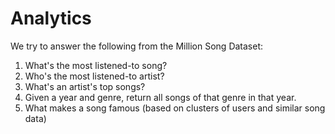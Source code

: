 Analytics
=========

We try to answer the following from the Million Song Dataset:

1. What's the most listened-to song?
2. Who's the most listened-to artist?
3. What's an artist's top songs?
4. Given a year and genre, return all songs of that genre in that year.
5. What makes a song famous (based on clusters of users and similar song data)
